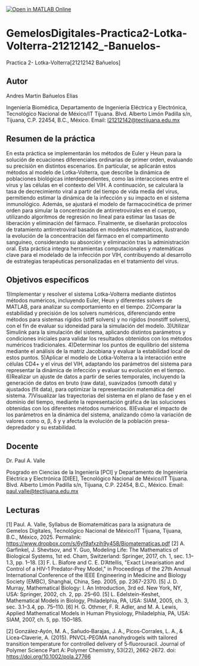 [![Open in MATLAB Online](https://www.mathworks.com/images/responsive/global/open-in-matlab-online.svg)](https://matlab.mathworks.com/open/github/v1?repo=IamJrbe/GemelosDigitales-Practica2-Lotka-Volterra-21212142_-Banuelos-)
# GemelosDigitales-Practica2-Lotka-Volterra-21212142_-Banuelos-
Practica 2- Lotka-Volterra[21212142 Bañuelos]
## Autor
Andres Martin Bañuelos Elias

Ingeniería Biomédica, Departamento de Ingeniería Eléctrica y Electrónica, Tecnológico Nacional de México/IT Tijuana. Blvd. Alberto Limón Padilla s/n, Tijuana, C.P. 22454, B.C., México. Email: l21212142@tectijuana.edu.mx

## Resumen de la práctica
En esta práctica se implementarán los métodos de Euler y Heun para la solución de ecuaciones diferenciales ordinarias de primer orden, evaluando su precisión en distintos escenarios. En particular, se aplicarán estos métodos al modelo de Lotka-Volterra, que describe la dinámica de poblaciones biológicas interdependientes, como las interacciones entre el virus y las células en el contexto del VIH. A continuación, se calculará la tasa de decrecimiento viral a partir del tiempo de vida media del virus, permitiendo estimar la dinámica de la infección y su impacto en el sistema inmunológico. Además, se ajustará el modelo de farmacocinética de primer orden para simular la concentración de antirretrovirales en el cuerpo, utilizando algoritmos de regresión no lineal para estimar las tasas de liberación y eliminación del fármaco. Finalmente, se diseñarán protocolos de tratamiento antirretroviral basados en modelos matemáticos, ilustrando la evolución de la concentración del fármaco en el compartimento sanguíneo, considerando su absorción y eliminación tras la administración oral. Esta práctica integra herramientas computacionales y matemáticas clave para el modelado de la infección por VIH, contribuyendo al desarrollo de estrategias terapéuticas personalizadas en el tratamiento del virus.

## Objetivos específicos
1)Implementar y resolver el sistema Lotka-Volterra mediante distintos métodos numéricos, incluyendo Euler, Heun y diferentes solvers de MATLAB, para analizar su comportamiento en el tiempo.
2)Comparar la estabilidad y precisión de los solvers numéricos, diferenciando entre métodos para sistemas rígidos (stiff solvers) y no rígidos (nonstiff solvers), con el fin de evaluar su idoneidad para la simulación del modelo.
3)Utilizar Simulink para la simulación del sistema, aplicando distintos parámetros y condiciones iniciales para validar los resultados obtenidos con los métodos numéricos tradicionales.
4)Determinar los puntos de equilibrio del sistema mediante el análisis de la matriz Jacobiana y evaluar la estabilidad local de estos puntos.
5)Aplicar el modelo de Lotka-Volterra a la interacción entre células CD4+ y el virus del VIH, adaptando los parámetros del sistema para representar la dinámica de infección y evaluar su evolución en el tiempo.
6)Realizar un ajuste de datos a partir de series temporales, incluyendo la generación de datos en bruto (raw data), suavizados (smooth data) y ajustados (fit data), para optimizar la representación matemática del sistema.
7)Visualizar las trayectorias del sistema en el plano de fase y en el dominio del tiempo, mediante la representación gráfica de las soluciones obtenidas con los diferentes métodos numéricos.
8)Evaluar el impacto de los parámetros en la dinámica del sistema, analizando cómo la variación de valores como α, β, δ y γ afecta la evolución de la población presa-depredador y su estabilidad.

## Docente
Dr. Paul A. Valle

Posgrado en Ciencias de la Ingeniería [PCI] y Departamento de Ingeniería Eléctrica y Electrónica [DIEE], Tecnológico Nacional de México/IT Tijuana. Blvd. Alberto Limón Padilla s/n, Tijuana, C.P. 22454, B.C., México. Email: paul.valle@tectijuana.edu.mx

## Lecturas
[1] Paul. A. Valle, Syllabus de Biomatemáticas para la asignatura de Gemelos Digitales, Tecnológico Nacional de México/IT Tijuana, Tijuana, B.C., México, 2025. Permalink: https://www.dropbox.com/s/6yf9afxzih9y458/Biomatematicas.pdf
[2] A. Garfinkel, J. Shevtsov, and Y. Guo, Modeling Life: The Mathematics of Biological Systems, 1st ed. Cham, Switzerland: Springer, 2017, ch. 1, sec. 1.1–1.3, pp. 1–18.
[3] F. L. Biafore and C. E. D’Attellis, "Exact Linearisation and Control of a HIV-1 Predator-Prey Model," in Proceedings of the 27th Annual International Conference of the IEEE Engineering in Medicine and Biology Society (EMBC), Shanghai, China, Sep. 2005, pp. 2367-2370.
[5] J. D. Murray, Mathematical Biology: I. An Introduction, 3rd ed. New York, NY, USA: Springer, 2002, ch. 2, pp. 25–60.
[5] L. Edelstein-Keshet, Mathematical Models in Biology, Philadelphia, PA, USA: SIAM, 2005, ch. 3, sec. 3.1–3.4, pp. 75–110.
[6] H. G. Othmer, F. R. Adler, and M. A. Lewis, Applied Mathematical Models in Human Physiology, Philadelphia, PA, USA: SIAM, 2007, ch. 5, pp. 150–185.

[2] González‐Ayón, M. A., Sañudo‐Barajas, J. A., Picos‐Corrales, L. A., & Licea‐Claverie, A. (2015). PNVCL‐PEGMA nanohydrogels with tailored transition temperature for controlled delivery of 5‐fluorouracil. Journal of Polymer Science Part A: Polymer Chemistry, 53(22), 2662-2672. doi: https://doi.org/10.1002/pola.27766
